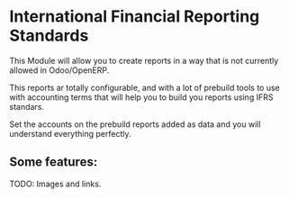 # International Financial Reporting Standards

This Module will allow you to create reports in a
way that is not currently allowed in Odoo/OpenERP.

This reports ar totally configurable, and with a 
lot of prebuild tools to use with accounting terms 
that will help you to build you reports using IFRS 
standars.

Set the accounts on the prebuild reports added as 
data and you will understand everything perfectly.

Some features:
---

TODO: Images and links.
